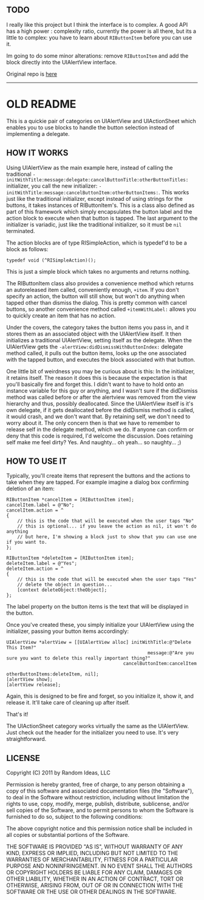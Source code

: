 TODO
----

I really like this project but I think the interface is to complex.  A good API has a high power : complexity ratio,
currently the power is all there, but its a little to complex: you have to learn about `RIButtonItem` before you can use it.

Im going to do some minor alterations: remove `RIButtonItem` and add the block directly into the UIAlertView interface. 

Original repo is [here](https://github.com/jivadevoe/UIAlertView-Blocks)

****************


OLD README
======

This is a quickie pair of categories on UIAlertView and UIActionSheet which enables you to use blocks to handle the button selection instead of implementing a delegate.

HOW IT WORKS
------------

Using UIAlertView as the main example here, instead of calling the traditional `-initWithTitle:message:delegate:cancelButtonTitle:otherButtonTitles:` initializer, you call the new initializer: `-initWithTitle:message:cancelButtonItem:otherButtonItems:`.  This works just like the traditional initializer, except instead of using strings for the buttons, it takes instances of RIButtonItem's.  This is a class also defined as part of this framework which simply encapsulates the button label and the action block to execute when that button is tapped.  The last argument to the initializer is variadic, just like the traditional initializer, so it must be `nil` terminated.

The action blocks are of type RISimpleAction, which is typedef'd to be a block as follows:

	typedef void (^RISimpleAction)();
	
This is just a simple block which takes no arguments and returns nothing.

The RIButtonItem class also provides a convenience method which returns an autoreleased item called, conveniently enough, `+item`. If you don't specify an action, the button will still show, but won't do anything when tapped other than dismiss the dialog. This is pretty common with cancel buttons, so another convenience method called `+itemWithLabel:` allows you to quickly create an item that has no action.

Under the covers, the category takes the button items you pass in, and it stores them as an associated object with the UIAlertView itself.  It then initializes a traditional UIAlertView, setting itself as the delegate.  When the UIAlertView gets the `-alertView:didDismissWithButtonIndex:` delegate method called, it pulls out the button items, looks up the one associated with the tapped button, and executes the block associated with that button.

One little bit of weirdness you may be curious about is this:  In the initializer, it retains itself.  The reason it does this is because the expectation is that you'll basically fire and forget this.  I didn't want to have to hold onto an instance variable for this guy or anything, and I wasn't sure if the didDismiss method was called before or after the alertview was removed from the view hierarchy and thus, possibly deallocated.  Since the UIAlertView itself is it's own delegate, if it gets deallocated before the didDismiss method is called, it would crash, and we don't want that.  By retaining self, we don't need to worry about it.  The only concern then is that we have to remember to release self in the delegate method, which we do.  If anyone can confirm or deny that this code is required, I'd welcome the discussion.  Does retaining self make me feel dirty?  Yes.  And naughty... oh yeah... so naughty... ;)

HOW TO USE IT
-------------

Typically, you'll create items that represent the buttons and the actions to take when they are tapped.  For example imagine a dialog box confirming deletion of an item:

	RIButtonItem *cancelItem = [RIButtonItem item];
	cancelItem.label = @"No";
	cancelItem.action = ^
	{
		// this is the code that will be executed when the user taps "No"
		// this is optional... if you leave the action as nil, it won't do anything
		// but here, I'm showing a block just to show that you can use one if you want to.
	};

	RIButtonItem *deleteItem = [RIButtonItem item];
	deleteItem.label = @"Yes";
	deleteItem.action = ^
	{
		// this is the code that will be executed when the user taps "Yes"
		// delete the object in question...
		[context deleteObject:theObject];
	};

The label property on the button items is the text that will be displayed in the button.

Once you've created these, you simply initialize your UIAlertView using the initializer, passing your button items accordingly:

	UIAlertView *alertView = [[UIAlertView alloc] initWithTitle:@"Delete This Item?" 
	                                                    message:@"Are you sure you want to delete this really important thing?" 
											   cancelButtonItem:cancelItem 
											   otherButtonItems:deleteItem, nil];
	[alertView show];
	[alertView release];

Again, this is designed to be fire and forget, so you initialize it, show it, and release it.  It'll take care of cleaning up after itself.

That's it!

The UIActionSheet category works virtually the same as the UIAlertView.  Just check out the header for the initializer you need to use.  It's very straightforward.

LICENSE
-------

Copyright (C) 2011 by Random Ideas, LLC

Permission is hereby granted, free of charge, to any person obtaining a copy
of this software and associated documentation files (the "Software"), to deal
in the Software without restriction, including without limitation the rights
to use, copy, modify, merge, publish, distribute, sublicense, and/or sell
copies of the Software, and to permit persons to whom the Software is
furnished to do so, subject to the following conditions:

The above copyright notice and this permission notice shall be included in
all copies or substantial portions of the Software.

THE SOFTWARE IS PROVIDED "AS IS", WITHOUT WARRANTY OF ANY KIND, EXPRESS OR
IMPLIED, INCLUDING BUT NOT LIMITED TO THE WARRANTIES OF MERCHANTABILITY,
FITNESS FOR A PARTICULAR PURPOSE AND NONINFRINGEMENT. IN NO EVENT SHALL THE
AUTHORS OR COPYRIGHT HOLDERS BE LIABLE FOR ANY CLAIM, DAMAGES OR OTHER
LIABILITY, WHETHER IN AN ACTION OF CONTRACT, TORT OR OTHERWISE, ARISING FROM,
OUT OF OR IN CONNECTION WITH THE SOFTWARE OR THE USE OR OTHER DEALINGS IN
THE SOFTWARE.